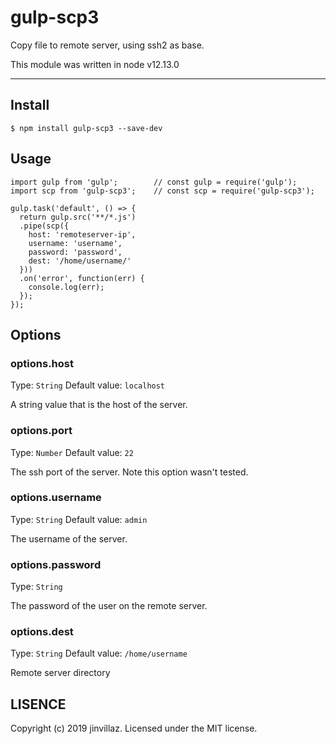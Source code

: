 # gulp-scp3 

Copy file to remote server, using ssh2 as base.  

This module was written in node v12.13.0  

---

## Install

```
$ npm install gulp-scp3 --save-dev
```

## Usage

```
import gulp from 'gulp';        // const gulp = require('gulp');
import scp from 'gulp-scp3';    // const scp = require('gulp-scp3');

gulp.task('default', () => {
  return gulp.src('**/*.js')
  .pipe(scp({
    host: 'remoteserver-ip',
    username: 'username',
    password: 'password',
    dest: '/home/username/'
  }))
  .on('error', function(err) {
    console.log(err);
  });
});
```

## Options

### options.host
Type: `String`
Default value: `localhost`

A string value that is the host of the server.

### options.port
Type: `Number`
Default value: `22`

The ssh port of the server.
Note this option wasn't tested.

### options.username
Type: `String`
Default value: `admin`

The username of the server.


### options.password
Type: `String`

The password of the user on the remote server.

### options.dest
Type: `String`
Default value: `/home/username`

Remote server directory


## LISENCE

Copyright (c) 2019 jinvillaz. Licensed under the MIT license.
